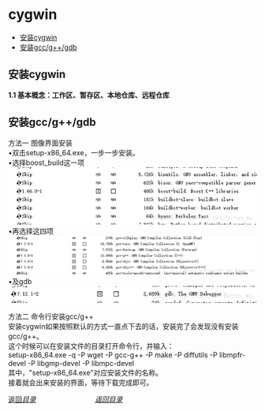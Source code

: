 # cygwin
- [安装cygwin](#安装cygwin)  
- [安装gcc/g++/gdb](#安装gccggdb)  


## 安装cygwin
**1.1 基本概念：工作区、暂存区、本地仓库、远程仓库**  

## 安装gcc/g++/gdb
方法一 图像界面安装  
•双击setup-x86_64.exe，一步一步安装。  
•选择boost_build这一项  
![再选择这四项](https://github.com/gaheadus/daily_use/blob/master/Resources/%E9%80%89%E6%8B%A9boost_build%E8%BF%99%E4%B8%80%E9%A1%B9.png)  
•再选择这四项  
![再选择这四项](https://github.com/gaheadus/daily_use/blob/master/Resources/%E5%86%8D%E9%80%89%E6%8B%A9%E8%BF%99%E5%9B%9B%E9%A1%B9.png)  
•及gdb  
![再选择这四项](https://github.com/gaheadus/daily_use/blob/master/Resources/%E5%8F%8Agdb.png)  

  

方法二 命令行安装gcc/g++  
安装cygwin如果按照默认的方式一直点下去的话，安装完了会发现没有安装gcc/g++。  
这个时候可以在安装文件的目录打开命令行，并输入：  
setup-x86_64.exe -q -P wget -P gcc-g++ -P make -P diffutils -P libmpfr-devel -P libgmp-devel -P libmpc-devel  
其中，"setup-x86_64.exe"对应安装文件的名称。  
接着就会出来安装的界面，等待下载完成即可。  

[返回*目录*](#cygwin)  &emsp;&emsp;&emsp;&emsp;&emsp;&emsp;&emsp;&emsp;  [*返回目录*](#cygwin)    
